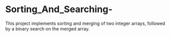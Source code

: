 # Sorting_And_Searching-
 This project implements sorting and merging of two integer arrays, followed by a binary search on the merged array. 
